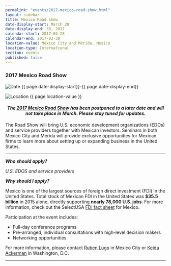 ```yaml
---
permalink: "events/2017-mexico-road-show.html"
layout: sidebar
title: Mexico Road Show
date-display-start: March 28
date-display-end: 30, 2017
calendar-start: 2017-03-28
calendar-end: 2017-03-30
location-value: Mexico City and Mérida, Mexico
location-type: International
section: events
published: false
---
```


### 2017 Mexico Road Show

![Date](https://google.github.io/material-design-icons/action/svg/design/ic_event_24px.svg "Date") {{ page.date-display-start}}-{{ page.date-display-end}}

![Location](http://google.github.io/material-design-icons/social/svg/design/ic_location_city_24px.svg "Location") {{ page.location-value }}

#### <center> _The [2017 Mexico Road Show](https://www.selectusa.gov/conference-calls/2017-Mexico-Road-Show) has been postponed to a later date and will not take place in March. Please stay tuned for updates._ </center>

The Road Show will bring U.S. economic development organizations (EDOs) and service providers together with Mexican investors. Seminars in both Mexico City and Mérida will provide exclusive opportunities for Mexican firms to learn more about setting up or expanding business in the United States.

---

_**Who should apply?**_

_U.S. EDOS and service providers_


_**Why should I apply?**_

Mexico is one of the largest sources of foreign direct investment (FDI) in the United States. Total stock of Mexican FDI in the United States was **$35.5 billion** in 2015 alone, directly supporting **nearly 78,000 U.S. jobs**. For more information, check out the SelectUSA [FDI fact sheet](https://www.selectusa.gov/country-fact-sheet/Mexico) for Mexico.

Participation at the event includes:

* Full-day conference programs
* Pre-arranged, individual consultations with high-level decision makers
* Networking opportunities


For more information, please contact [Ruben Lugo](mailto:ruben.lugo@trade.gov) in Mexico City or [Keida Ackerman](mailto:keida.ackerman@trade.gov) in Washington, D.C.

---
